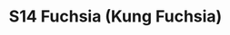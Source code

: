 ---
title: S14 Fuchsia (Kung Fuchsia)
permalink: "/teams/s14-fuchsia"
members:
- Kevin Smiffy - Captain
- Codie Carter - QB
- Braden Boyd
- Brandon Hopkins
- Cache Carter
- Cameron Burrell
- Chris Biermann
- Dylan Chandler
- Jens Pferinon
- Justin Pruett
- Megan Harris
- Mike Fields
- Robin Chand
teamid: 5096
name: S14 Fuchsia
color: Kung Fuchsia
division: ''
---